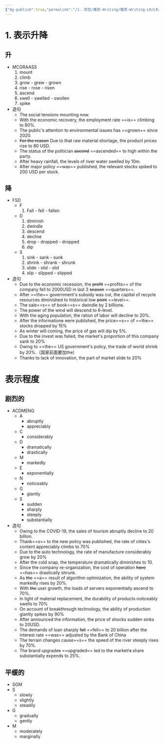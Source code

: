 ```yaml
---
{"dg-publish":true,"permalink":"/1. 项目/雅思-Writing/雅思-Writing-LR/LR/","tags":["vacobulary","雅思"]}
---
```


# 1. 表示升降
## 升
* MCGRAASS
	 1. mount 
	 2. climb
	 3. grow - grew - grown
	 4. rise -  rose - risen
	 5. ascend
	 6. swell - swelled - swollen
	 7. spike
* 造句
	 * The social tensions mounting now.
	 * With the economic recovery, the employment rate ==is== climbing to 80%.
	 * The public's attention to environmental issues has ==grown== since 2020.
	 * ~~For the reason~~ Due to that raw material shortage, the product prices rise to 80 USD.
	 * The status of the politician ~~ascend~~ ==ascended== to high within the party.
	 * After heavy rainfall, the levels of river water swelled by 10m.
	 * After major policy ==was== published, the relevant stocks spiked to 200 USD per stock. 
## 降
* FSD
	* F
		1. Fall - fell - fallen
	* D
		1. diminish
		2. dwindle
		3. descend
		4. decline
		5. drop - dropped - dropped
		6. dip
	* S
		1. sink -  sank - sunk
		2. shrink - shrank - shrunk
		3. slide - slid - slid 
		4. slip - slipped - slipped
* 造句
	* Due to the economic recession, the ~~profit~~ ==profits== of the company fell to 2000USD in last 3 ~~season~~ ==quarters==. 
	* After ==the== government's subsidy was cut, the capital of recycle resources diminished to historical low ~~point~~ ==level==.
	* The sale==s== of book==s== dwindle by 2 billion~~s~~.
	* The power of the wind will descend to 6-level.
	* With the aging population, the ration of labor will decline to 20%.
	* After the information~~s~~ were published, the price==s== of ==the== stocks dropped by 15%
	* As winter will coming, the price of gas will dip by 5%.
	* Due to the invest was failed, the market's proportion of this company sank to 20% 
	* Owing to ==the== US government's policy, the trade of world shrink by 20%.（国家前面要加the）
	* Thanks to lack of innovation, the part of market slide to 20%
# 表示程度
## 剧烈的
* ACDMENG
	* A
		* abruptly
		* appreciably
	* C
		* considerably
	* D
		* dramatically
		* drastically
	* M
		* markedly
	* E
		* exponentially
	* N
		* noticeably
	* G
		* giantly
	* S
		* sudden
		* sharply
		* steeply
		* substantially
* 造句
	* Owing to the COVID-19, the sales of tourism abruptly decline to 20 billion.
	* Thank==s== to the new policy was published, the rate of cities's content appreciably climbs to 70%
	* Due to the auto technology, the rate of manufacture considerably grow by 20%
	* After the cold snap, the temperature dramatically diminishes to 10.
	* Since the company re-organization, the cost of operation ~~have~~ ==has== drastically shrunk.  
	* As ~~the~~ ==a== result of algorithm optimization, the ability of system markedly rises by 20%.
	* With ~~the~~ user growth, the loads of servers exponentially ascend to 70%.
	* In light of material replacement, the durability of products noticeably swells to 70%
	* On account of breakthrough technology, the ability of production giantly spikes by 90%
	* After announced the information, the price of shocks sudden sinks to 20USD.
	* The demands of loan sharply ~~fall~~ ==fell== to 20 billion after the interest rate ==was== adjusted by the Bank of China
	* The terrain changes cause==s== the speed of the river steeply rises by 70%.
	* The brand upgrade~~s~~ ==upgraded== led to the market~~'s~~ share substantially expends to 25%.
## 平缓的
* SGM
* S
	* slowly
	* slightly
	* steadily
* G
	* gradually
	* gently
* M
	* moderately
	* marginally